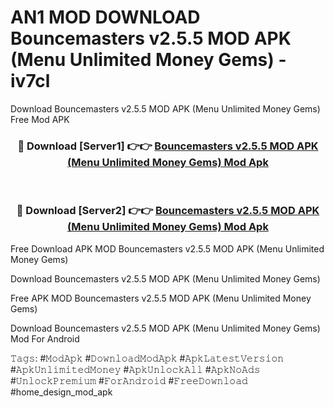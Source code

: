 # AN1 MOD DOWNLOAD Bouncemasters v2.5.5 MOD APK (Menu Unlimited Money Gems) - iv7cl
Download Bouncemasters v2.5.5 MOD APK (Menu Unlimited Money Gems) Free Mod APK

<div align="center">
<h3>🔴 Download [Server1] 👉👉 <a href="https://apk-comot.site?title=Bouncemasters_v2.5.5_MOD_APK_(Menu_Unlimited_Money_Gems)">Bouncemasters v2.5.5 MOD APK (Menu Unlimited Money Gems) Mod Apk</a></h3><br>

<h3>🔴 Download [Server2] 👉👉 <a href="https://apk-comot.site?title=Bouncemasters_v2.5.5_MOD_APK_(Menu_Unlimited_Money_Gems)">Bouncemasters v2.5.5 MOD APK (Menu Unlimited Money Gems) Mod Apk</a></h3>
</div>


Free Download APK MOD Bouncemasters v2.5.5 MOD APK (Menu Unlimited Money Gems)

Download Bouncemasters v2.5.5 MOD APK (Menu Unlimited Money Gems) 

Free APK MOD Bouncemasters v2.5.5 MOD APK (Menu Unlimited Money Gems) 

Download Bouncemasters v2.5.5 MOD APK (Menu Unlimited Money Gems) Mod For Android

𝚃𝚊𝚐𝚜: #𝙼𝚘𝚍𝙰𝚙𝚔 #𝙳𝚘𝚠𝚗𝚕𝚘𝚊𝚍𝙼𝚘𝚍𝙰𝚙𝚔 #𝙰𝚙𝚔𝙻𝚊𝚝𝚎𝚜𝚝𝚅𝚎𝚛𝚜𝚒𝚘𝚗 #𝙰𝚙𝚔𝚄𝚗𝚕𝚒𝚖𝚒𝚝𝚎𝚍𝙼𝚘𝚗𝚎𝚢 #𝙰𝚙𝚔𝚄𝚗𝚕𝚘𝚌𝚔𝙰𝚕𝚕 #𝙰𝚙𝚔𝙽𝚘𝙰𝚍𝚜 #𝚄𝚗𝚕𝚘𝚌𝚔𝙿𝚛𝚎𝚖𝚒𝚞𝚖 #𝙵𝚘𝚛𝙰𝚗𝚍𝚛𝚘𝚒𝚍 #𝙵𝚛𝚎𝚎𝙳𝚘𝚠𝚗𝚕𝚘𝚊𝚍 #home_design_mod_apk